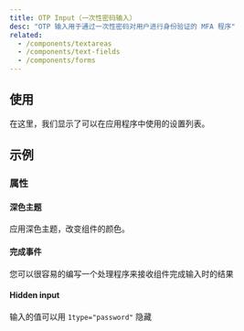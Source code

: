 ```yaml
---
title: OTP Input（一次性密码输入）
desc: "OTP 输入用于通过一次性密码对用户进行身份验证的 MFA 程序"
related:
  - /components/textareas
  - /components/text-fields
  - /components/forms
---
```


## 使用

在这里，我们显示了可以在应用程序中使用的设置列表。

<otp-input-usage></otp-input-usage>

## 示例

### 属性

#### 深色主题

应用深色主题，改变组件的颜色。

<example file="" />

#### 完成事件

您可以很容易的编写一个处理程序来接收组件完成输入时的结果

<example file="" />

#### Hidden input

输入的值可以用 `1type="password"` 隐藏

<example file="" />